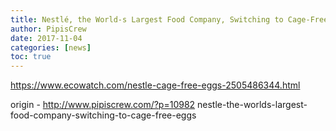 ```yaml
---
title: Nestlé, the World-s Largest Food Company, Switching to Cage-Free Eggs
author: PipisCrew
date: 2017-11-04
categories: [news]
toc: true
---
```


https://www.ecowatch.com/nestle-cage-free-eggs-2505486344.html

origin - http://www.pipiscrew.com/?p=10982 nestle-the-worlds-largest-food-company-switching-to-cage-free-eggs